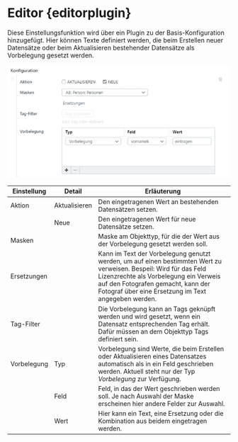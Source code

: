 # Editor {editorplugin}

Diese Einstellungsfunktion wird über ein Plugin zu der Basis-Konfiguration hinzugefügt. Hier können Texte definiert werden, die beim Erstellen neuer Datensätze oder beim Aktualisieren bestehender Datensätze als Vorbelegung gesetzt werden.

![](editorplugin_de.jpg)

|Einstellung|Detail|Erläuterung|
|---|---|---|
|Aktion|Aktualisieren|Den eingetragenen Wert an bestehenden Datensätzen setzen.|
||Neue|Den eingetragenen Wert für neue Datensätze setzen.|
|Masken||Maske am Objekttyp, für die der Wert aus der Vorbelegung gesetzt werden soll.|
|Ersetzungen||Kann im Text der Vorbelegung genutzt werden, um auf einen bestimmten Wert zu verweisen. Bespeil: Wird für das Feld Lizenzrechte als Vorbelegung ein Verweis auf den Fotografen gemacht, kann der Fotograf über eine Ersetzung im Text angegeben werden.  |
|Tag-Filter||Die Vorbelegung kann an Tags geknüpft werden und wird gesetzt, wenn ein Datensatz entsprechenden Tag erhält. Dafür müssen an dem Objekttyp Tags definiert sein. |
|Vorbelegung|Typ|Vorbelegung sind Werte, die beim Erstellen oder Aktualisieren eines Datensatzes automatisch als in ein Feld geschrieben werden. Aktuell steht nur der Typ *Vorbelegung* zur Verfügung. |
| | Feld |Feld, in das der Wert geschrieben werden soll. Je nach Auswahl der Maske erscheinen hier andere Felder zur Auswahl.|
||Wert| Hier kann ein Text, eine Ersetzung oder die Kombination aus beidem eingetragen werden.|